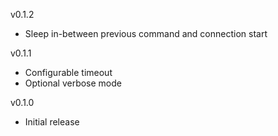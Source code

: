 
v0.1.2
+ Sleep in-between previous command and connection start

v0.1.1
+ Configurable timeout
+ Optional verbose mode

v0.1.0
+ Initial release
